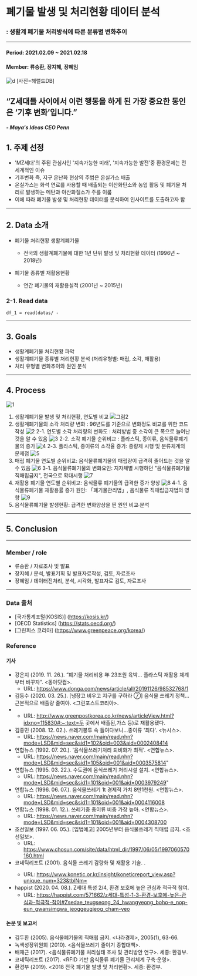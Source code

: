 # 폐기물 발생 및 처리현황 데이터 분석
### : 생활계 폐기물 처리방식에 따른 분류별 변화추이
-------------------------------------------------------------------
#### Period: 2021.02.09 ~ 2021.02.18
#### Member: 류승환, 장지혜, 장혜임


![d](https://user-images.githubusercontent.com/75402257/108579704-7f567700-736b-11eb-830a-c6452a4ab098.jpg)
 [사진=헤럴드DB]



## “Z세대들 사이에서 이런 행동을 하게 된 가장 중요한 동인은 ‘기후 변화’입니다.”
 ##### - Maya's Ideas CEO Penn
 
 
## 1. 주제 선정

- 'MZ세대'의 주된 관심사인 '지속가능한 미래', '지속가능한 발전'중 환경문제는 전세계적인 이슈
- 기후변화 즉, 지구 온난화 현상의 주범은 온실가스 배출
- 온실가스는 화석 연료를 사용할 때 배출되는 이산화탄소와 농업 활동 및 폐기물 처리로 발생하는 메탄과 아산화질소가 주를 이룸
- 이에 따라 폐기물 발생 및 처리현황 데이터를 분석하여 인사이트를 도출하고자 함

-------------------------------------------------------------------
## 2. Data 소개
  
- 폐기물 처리현황 생활계폐기물
  - 전국의 생활계폐기물에 대한 1년 단위 발생 및 처리현황 데이터 (1996년 ~ 2018년)
  
- 폐기물 종류별 재활용현황
  - 연간 폐기물의 재활용실적 (2001년 ~ 2015년)
  
  

 ### 2-1. Read data
 
 
```
df_1 = read(datas/ -
```
---------------------------------------------------------------
## 3. Goals

 - 생활계폐기물 처리현황 파악
 - 생활계폐기물 종류별 처리현황 분석 (처리유형별: 매립, 소각, 재활용)
 - 처리 유형별 변화추이와 원인 분석

----------------------------------------------------------------
## 4. Process
![1](https://user-images.githubusercontent.com/75402257/108580098-5e8f2100-736d-11eb-8c17-1a875cd07746.PNG)
1. 생활계폐기물 발생 및 처리현황, 연도별 비교
![그림2](https://user-images.githubusercontent.com/75402257/108580360-8a5ed680-736e-11eb-8809-e3a430fcfb7c.PNG)
2. 생활계폐기물의 소각 처리량 변화 : 96년도를 기준으로 변화정도 비교를 위한 코드작성
![2](https://user-images.githubusercontent.com/75402257/108580099-5fc04e00-736d-11eb-875c-c49cde70f1b2.PNG)
2-1. 연도별 소각 처리량의 변화도 : 처리방법 중 소각이 큰 폭으로 늘어난 것을 알 수 있음
![3](https://user-images.githubusercontent.com/75402257/108580101-618a1180-736d-11eb-848b-6ff46d50e86d.PNG)
2-2. 소각 폐기물 순위비교 : 플라스틱, 종이류, 음식물류폐기물의 증가
![4](https://user-images.githubusercontent.com/75402257/108580102-6353d500-736d-11eb-8ec5-d8436ec4e749.PNG)
2-3. 플라스틱, 종이류의 소각율 증가: 종량제 시행 및 분류체계의 문제점
![5](https://user-images.githubusercontent.com/75402257/108580105-64850200-736d-11eb-938b-3213e7d6e1b8.PNG)
3. 매립 폐기물 연도별 순위비교: 음식물류폐기물의 매립량이 급격히 줄어드는 것을 알 수 있음
![6](https://user-images.githubusercontent.com/75402257/108580107-651d9880-736d-11eb-954e-adc06dcd865c.PNG)
3-1. 음식물류폐기물의 변화요인: 지자체별 시행하던 "음식물류폐기물직매립금지", 전국으로 확대시행
![7](https://user-images.githubusercontent.com/75402257/108580108-664ec580-736d-11eb-9474-d6ddcd4af4ae.PNG)
4. 재활용 폐기물 연도별 순위비교: 음식물류 폐기물의 급격한 증가 양상
![8](https://user-images.githubusercontent.com/75402257/108580112-66e75c00-736d-11eb-838e-142bf7f1e806.PNG)
4-1. 음식물류폐기물 재활용률 증가 원인: 「폐기물관리법」, 음식물류 직매립금지법의 영향
![9](https://user-images.githubusercontent.com/75402257/108580114-68188900-736d-11eb-9459-8b6069017167.PNG)
5. 음식물류폐기물 발생현황: 급격한 변화양상을 띈 원인 비교∙분석

 
----------------------------------------------------------------
## 5. Conclusion
----------------------------------------------------------------

### Member / role

- 류승환 / 자료조사 및 발표
- 장지혜 / 분석, 발표기획 및 발표자료작성, 검토, 자료조사 
- 장혜임 / 데이터전처리, 분석, 시각화, 발표자료 검토, 자료조사

-----------------------------------------------------------------
### Data 출처

- [국가통계포털(KOSIS)] (https://kosis.kr/)
- [OECD Statistics] (https://stats.oecd.org/)
- [그린피스 코리아] (https://www.greenpeace.org/korea/)

### Reference

#### 기사
- 강은지 (2019. 11. 26.). “폐기물 처리비용 年 23조원 육박… 플라스틱 재활용 체계부터 바꾸자”. <동아닷컴>.
	- URL: https://www.donga.com/news/article/all/20191126/98532768/1
- 김동수 (2020. 03. 25.). [냉장고 비우고 지구를 구하라 ⑦] 음식물 쓰레기 정책…근본적으로 배출량 줄여야. <그린포스트코리아>. 
-	- URL: http://www.greenpostkorea.co.kr/news/articleView.html?idxno=115830#:~:text=두 곳에서 배출된,가스 등)로 재활용됐다.
- 김종민 (2008. 12. 02.). 쓰레기봉투 속 들여다보니…종이류 '최다'. <뉴시스>.
	- URL: https://news.naver.com/main/read.nhn?mode=LSD&mid=sec&sid1=102&oid=003&aid=0002408414
- 연합뉴스 (1992. 07. 20.). '음식물쓰레기처리 퇴비화가 최적'. <연합뉴스>. 
	- URL: https://news.naver.com/main/read.nhn?mode=LSD&mid=sec&sid1=105&oid=001&aid=0003575814"
- 연합뉴스 (1995. 03. 22.). 수도권에 음식쓰레기 처리시설 설치. <연합뉴스>. 
	- URL: https://news.naver.com/main/read.nhn?mode=LSD&mid=sec&sid1=101&oid=001&aid=0003979249"
- 연합뉴스 (1996. 06. 07.). 음식물쓰레기 1t 경제적 가치 8만1천원. <연합뉴스>. 
	- URL: https://news.naver.com/main/read.nhn?mode=LSD&mid=sec&sid1=101&oid=001&aid=0004116008
- 연합뉴스 (1998. 01. 12.). 쓰레기중 종이류 비중 가장 높아. <연합뉴스>.
	- URL: https://news.naver.com/main/read.nhn?mode=LSD&mid=sec&sid1=101&oid=001&aid=0004308700
- 조선일보 (1997. 06. 05.). [입법예고] 2005년부터 음식물쓰레기 직매립 금지. <조선일보>. 
	- URL: https://www.chosun.com/site/data/html_dir/1997/06/05/1997060570160.html
- 코네틱리포트 (2001). 음식물 쓰레기 감량화 및 재활용 기술. <konetic>. 
	- URL: https://www.konetic.or.kr/insight/koneticreport_view.asp?unique_num=323&tblNm=
- happist (2020. 04. 08.). Z세대 특성 2/4, 환경 보호에 높은 관심과 적극적 참여. 
	- URL: https://happist.com/571662/z세대-특성-1-3-환경-보호에-높은-관심과-적극적-참여#Zsedae_teugseong_24_hwangyeong_boho-e_nop-eun_gwansimgwa_jeoggeugjeog_cham-yeo

#### 논문 및 보고서
- 김두환 (2005). 음식물폐기물의 직매립 금지. <나라경제>, 2005(1), 63-66.
- 녹색성장위원회 (2010). <음식물쓰레기 줄이기 종합대책>.
- 배재근 (2017). <음식물류폐기물 처리실태 조사 및 관리방안 연구>. 세종: 환경부.
- 코네틱리포트 (2017). <RFID 기반 음식물류 폐기물 관리체계 구축·운영>. 
- 환경부 (2019). <2018 전국 폐기물 발생 및 처리현황>. 세종: 환경부.


